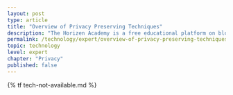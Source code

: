 ```yaml
---
layout: post
type: article
title: "Overview of Privacy Preserving Techniques"
description: "The Horizen Academy is a free educational platform on blockchain technology, cryptocurrency, and privacy. This chapter is is not available yet. We add content frequently, sign up for our newsletter for notifications when it's released."
permalink: /technology/expert/overview-of-privacy-preserving-techniques/
topic: technology
level: expert
chapter: "Privacy"
published: false
---
```


{% tf tech-not-available.md %}

